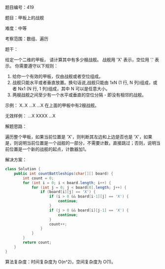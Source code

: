 题目编号：419

题目：甲板上的战舰

难度：中等

考察范围：数组、遍历

题干：

给定一个二维的甲板， 请计算其中有多少艘战舰。 战舰用 'X' 表示，空位用 '.' 表示。 
你需要遵守以下规则：
1. 给你一个有效的甲板，仅由战舰或者空位组成。
2. 战舰只能水平或者垂直放置。换句话说,战舰只能由 1xN (1 行, N 列)组成，或者 Nx1 (N 行, 1 列)组成，其中 N 可以是任意大小。
3. 两艘战舰之间至少有一个水平或垂直的空位分隔 - 即没有相邻的战舰。

示例：
X..X
...X
...X
在上面的甲板中有2艘战舰。

无效样例：
...X
XXXX
...X

解题思路：

遍历整个甲板，如果当前位置是 'X'，则判断其左边和上边是否也是 'X'，如果是，则说明当前位置是一个战舰的一部分，不需要计数，直接跳过；否则，说明当前位置是一个新的战舰的起点，计数器加1。

解决方案：

```java
class Solution {
    public int countBattleships(char[][] board) {
        int count = 0;
        for (int i = 0; i < board.length; i++) {
            for (int j = 0; j < board[0].length; j++) {
                if (board[i][j] == 'X') {
                    if (i > 0 && board[i-1][j] == 'X') {
                        continue;
                    }
                    if (j > 0 && board[i][j-1] == 'X') {
                        continue;
                    }
                    count++;
                }
            }
        }
        return count;
    }
}
```

算法复杂度：时间复杂度为 O(n^2)，空间复杂度为 O(1)。